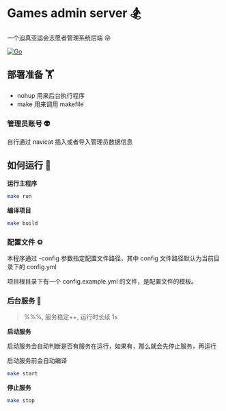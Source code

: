 # Games admin server 🏂

一个迫真亚运会志愿者管理系统后端 😝

[![Go](https://github.com/dump-time/games-admin-server/actions/workflows/go.yml/badge.svg)](https://github.com/dump-time/games-admin-server/actions/workflows/go.yml)

## 部署准备 🏋️

- nohup 用来后台执行程序
- make 用来调用 makefile

### 管理员账号 👽

自行通过 navicat 插入或者导入管理员数据信息

## 如何运行 🚀

**运行主程序**

```bash
make run
```

**编译项目**

```bash
make build
```

### 配置文件 ⚙️

本程序通过 -config 参数指定配置文件路径，其中 config 文件路径默认为当前目录下的 config.yml

项目根目录下有一个 config.example.yml 的文件，是配置文件的模板。

### 后台服务 🐸

> %%%, 服务稳定++, 运行时长续 1s

**启动服务**

启动服务会自动判断是否有服务在运行，如果有，那么就会先停止服务，再运行

启动服务前会自动编译

```bash
make start
```

**停止服务**

```bash
make stop
```
